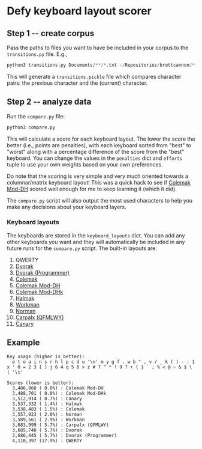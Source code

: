 # Defy keyboard layout scorer

## Step 1 -- create corpus
Pass the paths to files you want to have be included in your corpus to the `transitions.py` file. E.g.,

```python
python3 transitions.py Documents/**/*.txt ~/Repositories/brettcannon/**/*.py ~/Repositories/brettcannon/**/*.md
```

This will generate a `transitions.pickle` file which compares character pairs: the previous character and the (current) character.

## Step 2 -- analyze data

Run the `compare.py` file:
```python
python3 compare.py
```

This will calculate a score for each keyboard layout.
The lower the score the better (i.e., points are penalties), with each keyboard sorted from "best" to "worst" along with a percentage difference of the score from the "best" keyboard.
You can change the values in the `penalties` dict and `efforts` tuple to use your own weights based on your own preferences.

Do note that the scoring is very simple and very much oriented towards a columnar/matrix keyboard layout!
This was a quick hack to see if [Colemak Mod-DH](https://colemakmods.github.io/mod-dh/) scored well enough for me to keep learning it (which it did).

The `compare.py` script will also output the most used characters to help you make any decisions about your keyboard layers.

### Keyboard layouts

The keyboards are stored in the `keyboard_layouts` dict.
You can add any other keyboards you want and they will automatically be included in any future runs for the `compare.py` script.
The built-in layouts are:

1. QWERTY
2. [Dvorak](https://en.wikipedia.org/wiki/Dvorak_keyboard_layout)
3. [Dvorak (Programmer)](https://en.wikipedia.org/wiki/Dvorak_keyboard_layout#Programmer_Dvorak)
4. [Colemak](https://colemak.com)
5. [Colemak Mod-DH](https://colemakmods.github.io/mod-dh/)
6. [Colemak Mod-DHk](https://colemakmods.github.io/mod-dh/)
7. [Halmak](https://github.com/kaievns/halmak)
8. [Workman](https://workmanlayout.org)
9. [Norman](https://normanlayout.info)
10. [Carpalx (QFMLWY)](http://mkweb.bcgsc.ca/carpalx/)
11. [Canary](https://github.com/apsu/canary)

## Example
```text
Key usage (higher is better):
  e t o a i n s r h l p c d u '\n' m y g f . w b " , v / _ k ( ) - : 1 x ' 0 = 2 3 [ ] j 6 4 q 5 8 > z # 7 ^ * ! 9 ? + { } ` ; % < @ ~ & $ \ | '\t'

Scores (lower is better):
  3,486,968 ( 0.0%) : Colemak Mod-DH
  3,488,701 ( 0.0%) : Colemak Mod-DHk
  3,512,914 ( 0.7%) : Canary
  3,537,332 ( 1.4%) : Halmak
  3,538,483 ( 1.5%) : Colemak
  3,557,923 ( 2.0%) : Norman
  3,589,561 ( 2.9%) : Workman
  3,683,999 ( 5.7%) : Carpalx (QFMLWY)
  3,685,740 ( 5.7%) : Dvorak
  3,686,445 ( 5.7%) : Dvorak (Programmer)
  4,110,397 (17.9%) : QWERTY
```

